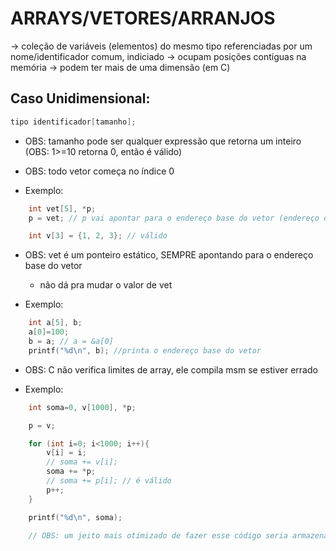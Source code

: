 # ARRAYS/VETORES/ARRANJOS
-> coleção de variáveis (elementos) do mesmo tipo referenciadas por um nome/identificador comum, indiciado
-> ocupam posições contíguas na memória
-> podem ter mais de uma dimensão (em C)

## Caso Unidimensional:
```c
tipo identificador[tamanho];
```
- OBS: tamanho pode ser qualquer expressão que retorna um inteiro (OBS: 1>=10 retorna 0, então é válido)
- OBS: todo vetor começa no índice 0

- Exemplo:
```c
    int vet[5], *p;
    p = vet; // p vai apontar para o endereço base do vetor (endereço do primeiro byte do primeiro índice)

    int v[3] = {1, 2, 3}; // válido
```
- OBS: vet é um ponteiro estático, SEMPRE apontando para o endereço base do vetor
    - não dá pra mudar o valor de vet

- Exemplo:
```c
    int a[5], b;
    a[0]=100;
    b = a; // a = &a[0]
    printf("%d\n", b); //printa o endereço base do vetor
```
- OBS: C não verifica limites de array, ele compila msm se estiver errado

- Exemplo:
```c
    int soma=0, v[1000], *p;

    p = v;

    for (int i=0; i<1000; i++){
        v[i] = i;
        // soma += v[i];
        soma += *p;
        // soma += p[i]; // é válido
        p++;
    }

    printf("%d\n", soma);

    // OBS: um jeito mais otimizado de fazer esse código seria armazenar a soma na posição 0 do vetor
```